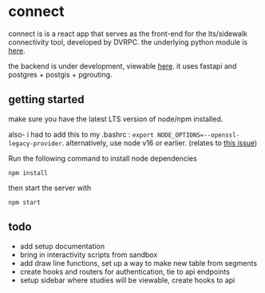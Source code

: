 # connect
connect is is a react app that serves as the front-end for the lts/sidewalk connectivity tool, developed by DVRPC. 
the underlying python module is [here](https://github.com/dvrpc/LTS_island_connectivity). 

the backend is under development, viewable [here](https://github.com/dvrpc/connect-api). it uses fastapi and postgres + postgis + pgrouting.

## getting started
make sure you have the latest LTS version of node/npm installed. 

also- i had to add this to my .bashrc : `export NODE_OPTIONS=--openssl-legacy-provider`. alternatively, use node v16 or earlier.
(relates to [this issue](https://github.com/webpack/webpack/issues/14532))

Run the following command to install node dependencies
```shell
npm install
```

then start the server with
```shell
npm start
```

## todo 
* add setup documentation
* bring in interactivity scripts from sandbox
* add draw line functions, set up a way to make new table from segments
* create hooks and routers for authentication, tie to api endpoints
* setup sidebar where studies will be viewable, create hooks to api

